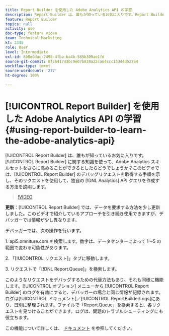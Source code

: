 ```yaml
---
title: Report Builder を使用した Adobe Analytics API の学習
description: Report Builder は、誰もが知っているお気に入りです。Report Builder に関する知識を使って、Adobe Analytics スキルセットをさらに高めることができるとしたらどうでしょうか？このビデオでは、Report Builder のデバッグリクエストを取得する手順を示し、そのリクエストを使用して、独自の Analytics API クエリを作成する方法を説明します。
feature: Report Builder
topics: null
activity: use
doc-type: feature video
team: Technical Marketing
kt: 2345
role: User
level: Intermediate
exl-id: 8b8e0dac-2498-4fba-ba4b-585b309ae1fd
source-git-commit: 8fc641743bc9e07b838a22ca64ccc15344d52764
workflow-type: tm+mt
source-wordcount: '277'
ht-degree: 100%

---
```


# [!UICONTROL Report Builder] を使用した Adobe Analytics API の学習 {#using-report-builder-to-learn-the-adobe-analytics-api}

[!UICONTROL Report Builder] は、誰もが知っているお気に入りです。[!UICONTROL Report Builder] に関する知識を使って、Adobe Analytics スキルセットをさらに高めることができるとしたらどうでしょうか？このビデオでは、[!UICONTROL Report Builder] のデバッグリクエストを取得する手順を示し、そのリクエストを使用して、独自の [!DNL Analytics] API クエリを作成する方法を説明します。

>[!VIDEO](https://video.tv.adobe.com/v/25442/?quality=12&learn=on)

**更新**：[!UICONTROL Report Builder] では、データを要求する方法を少し更新しました。このビデオで紹介しているアプローチを引き続き使用できますが、デバッガーでは情報が少し異なります。

デバッガーでは、次の操作を行います。

&#x200B;1. api5.omniture.com を検索します。数字は、データセンターによって 1〜5 の範囲で変わる可能性があります。

&#x200B;2. 「[!UICONTROL リクエスト]」タブに移動します。

&#x200B;3. リクエストで「[!DNL Report.Queue]」を検索します。

このようなリクエストをデバッグするための代替方法もあり、それも同様に機能します。[!UICONTROL オプション] メニューから [!UICONTROL Report Builder] のログを有効にすると、デバッガーの場合と同じ情報が記録されます。ログは[!UICONTROL ドキュメント]／[!UICONTROL ReportBuilderLogs]にあり、日別に整理されます。ファイルで「Report.Queue」を検索すると、各リクエストを見つけることができます。ログは、問題のトラブルシューティングにも役立ちます。

この機能について詳しくは、 [ドキュメント](https://www.adobe.io/) を参照してください。
